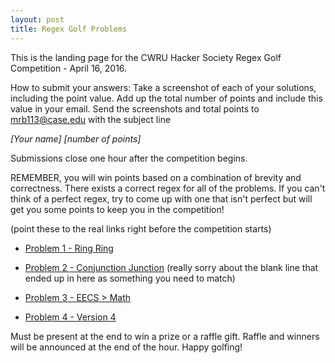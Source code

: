 ```yaml
---
layout: post
title: Regex Golf Problems
---
```


This is the landing page for the CWRU Hacker Society Regex Golf Competition - April 16, 2016.

How to submit your answers: Take a screenshot of each of your solutions, including the point value. Add up the total number of points and include this value in your email. Send the screenshots and total points to mrb113@case.edu with the subject line 

*[Your name] [number of points]*

Submissions close one hour after the competition begins.

REMEMBER, you will win points based on a combination of brevity and correctness. There exists a correct regex for all of the problems. If you can't think of a perfect regex, try to come up with one that isn't perfect but will get you some points to keep you in the competition!

(point these to the real links right before the competition starts)

- [Problem 1 - Ring Ring](https://msdn.microsoft.com/en-us/library/windows/hardware/ff562234(v=vs.85).aspx)

- [Problem 2 - Conjunction Junction](https://msdn.microsoft.com/en-us/library/windows/hardware/ff562234(v=vs.85).aspx) (really sorry about the blank line that ended up in here as something you need to match)

- [Problem 3 - EECS > Math](https://msdn.microsoft.com/en-us/library/windows/hardware/ff562234(v=vs.85).aspx)

- [Problem 4 - Version 4](https://msdn.microsoft.com/en-us/library/windows/hardware/ff562234(v=vs.85).aspx)

Must be present at the end to win a prize or a raffle gift. Raffle and winners will be announced at the end of the hour.
Happy golfing!